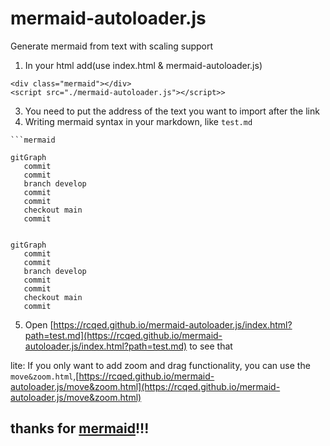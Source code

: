 # mermaid-autoloader.js
Generate mermaid from text with scaling support


1. In your html add(use index.html & mermaid-autoloader.js)
```
<div class="mermaid"></div>
<script src="./mermaid-autoloader.js"></script>>
```
3. You need to put the address of the text you want to import after the link
4. Writing mermaid syntax in your markdown, like ```test.md```

```
```mermaid

gitGraph
   commit
   commit
   branch develop
   commit
   commit
   checkout main
   commit
```

```mermaid

gitGraph
   commit
   commit
   branch develop
   commit
   commit
   checkout main
   commit
```

5. Open [https://rcqed.github.io/mermaid-autoloader.js/index.html?path=test.md](https://rcqed.github.io/mermaid-autoloader.js/index.html?path=test.md) to see that

lite: If you only want to add zoom and drag functionality, you can use the ```move&zoom.html```,[https://rcqed.github.io/mermaid-autoloader.js/move&zoom.html](https://rcqed.github.io/mermaid-autoloader.js/move&zoom.html)

## thanks for [mermaid](https://github.com/mermaid-js/mermaid)!!!
